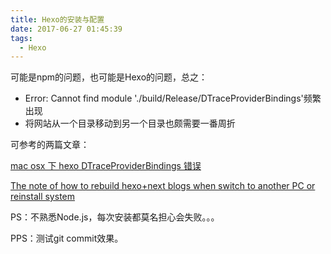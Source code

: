 ```yaml
---
title: Hexo的安装与配置
date: 2017-06-27 01:45:39
tags:
  - Hexo
---
```


可能是npm的问题，也可能是Hexo的问题，总之：

* Error: Cannot find module './build/Release/DTraceProviderBindings'频繁出现
* 将网站从一个目录移动到另一个目录也颇需要一番周折

可参考的两篇文章：

[mac osx 下 hexo DTraceProviderBindings 错误](http://www.ixirong.com/2016/08/30/solve-hexo-not-found-problem/)

[The note of how to rebuild hexo+next blogs when switch to another PC or reinstall system](https://absentm.github.io/2016/08/31/The-note-of-how-to-rebuild-hexo-next-blogs-when-switch-to-another-PC-or-reinstall-system/)

PS：不熟悉Node.js，每次安装都莫名担心会失败。。。

PPS：测试git commit效果。
